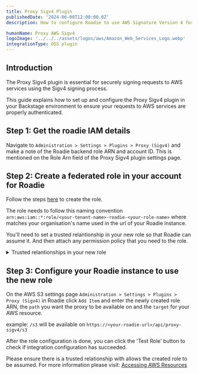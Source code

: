 ```yaml
---
title: Proxy Sigv4 Plugin
publishedDate: '2024-06-08T12:00:00.0Z'
description: How to configure Roadie to use AWS Signature Version 4 for proxying requests to and from AWS services

humanName: Proxy AWS Sigv4
logoImage: '../../../assets/logos/aws/Amazon_Web_Services_Logo.webp'
integrationType: OSS plugin
---
```


## Introduction

The Proxy Sigv4 plugin is essential for securely signing requests to AWS services using the Sigv4 signing process.

This guide explains how to set up and configure the Proxy Sigv4 plugin in your Backstage environment to ensure your requests to AWS services are properly authenticated.

## Step 1: Get the roadie IAM details

Navigate to `Administration > Settings > Plugins > Proxy (Sigv4)` and make a note of the Roadie backend role ARN and account ID. This is mentioned on the Role Arn field of the Proxy Sigv4 plugin settings page.

## Step 2: Create a federated role in your account for Roadie

Follow the steps [here](/docs/details/accessing-aws-resources) to create the role.

The role needs to follow this naming convention `arn:aws:iam::*:role/<your-tenant-name>-roadie-<your-role-name>` where <your-tenant-name> matches your organisation's name used in the url of your Roadie instance.

You'll need to set a trusted relantionship in your new role so that Roadie can assume it. And then attach any permission policy that you need to the role.

<details>

<summary>Trusted relantionships in your new role</summary>

```json
{
  "Version": "2012-10-17",
  "Statement": [
    {
      "Effect": "Allow",
      "Principal": {
        "AWS": "arn:aws:iam::<roadie-account-id>:root"
      },
      "Action": "sts:AssumeRole",
      "Condition": {}
    }
  ]
}
```

</details>

## Step 3: Configure your Roadie instance to use the new role

On the AWS S3 settings page `Administration > Settings > Plugins > Proxy (Sigv4)` in Roadie click `Add Item` and enter the newly created
role ARN, the `path` you want the proxy to be available on and the `target` for your AWS resource.

example: `/s3`
will be available on `https://<your-roadie-url>/api/proxy-sigv4/s3`

After the role configuration is done, you can click the 'Test Role' button to check if integration configuration has succeeded.

Please ensure there is a trusted relationship with allows the created role to be assumed.
For more information please visit: [Accessing AWS Resources](/docs/details/accessing-aws-resources)
